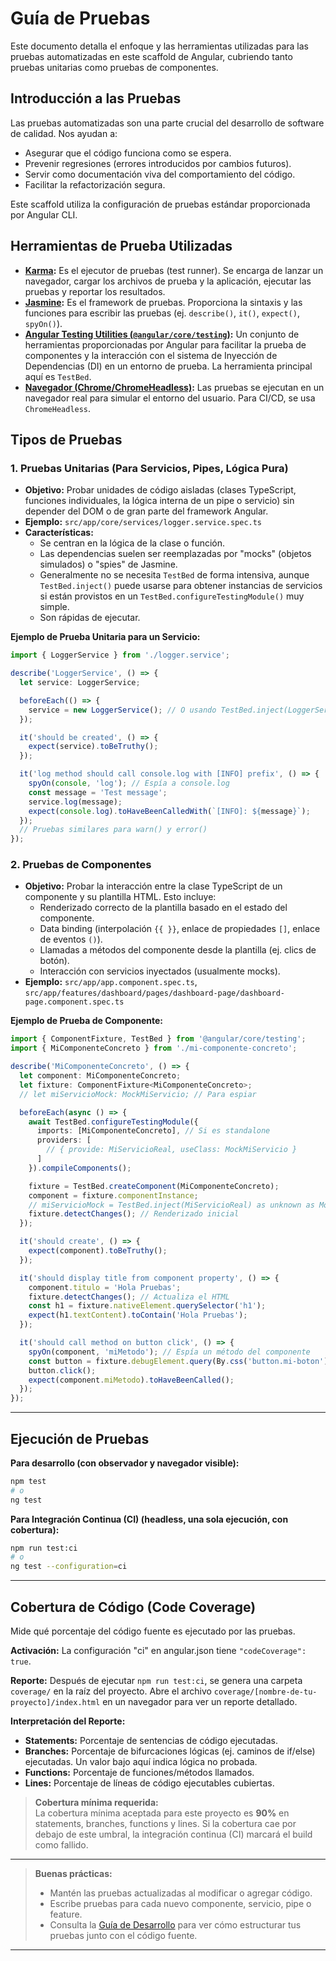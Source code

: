 # Guía de Pruebas

Este documento detalla el enfoque y las herramientas utilizadas para las pruebas automatizadas en este scaffold de Angular, cubriendo tanto pruebas unitarias como pruebas de componentes.

## Introducción a las Pruebas

Las pruebas automatizadas son una parte crucial del desarrollo de software de calidad. Nos ayudan a:
* Asegurar que el código funciona como se espera.
* Prevenir regresiones (errores introducidos por cambios futuros).
* Servir como documentación viva del comportamiento del código.
* Facilitar la refactorización segura.

Este scaffold utiliza la configuración de pruebas estándar proporcionada por Angular CLI.

## Herramientas de Prueba Utilizadas

* **[Karma](https://karma-runner.github.io/latest/index.html):** Es el ejecutor de pruebas (test runner). Se encarga de lanzar un navegador, cargar los archivos de prueba y la aplicación, ejecutar las pruebas y reportar los resultados.
* **[Jasmine](https://jasmine.github.io/):** Es el framework de pruebas. Proporciona la sintaxis y las funciones para escribir las pruebas (ej. `describe()`, `it()`, `expect()`, `spyOn()`).
* **[Angular Testing Utilities (`@angular/core/testing`)](https://angular.dev/guide/testing/components-basics):** Un conjunto de herramientas proporcionadas por Angular para facilitar la prueba de componentes y la interacción con el sistema de Inyección de Dependencias (DI) en un entorno de prueba. La herramienta principal aquí es `TestBed`.
* **[Navegador (Chrome/ChromeHeadless)](https://karma-runner.github.io/6.4/config/configuration-file.html):** Las pruebas se ejecutan en un navegador real para simular el entorno del usuario. Para CI/CD, se usa `ChromeHeadless`.

## Tipos de Pruebas

### 1. Pruebas Unitarias (Para Servicios, Pipes, Lógica Pura)

* **Objetivo:** Probar unidades de código aisladas (clases TypeScript, funciones individuales, la lógica interna de un pipe o servicio) sin depender del DOM o de gran parte del framework Angular.
* **Ejemplo:** `src/app/core/services/logger.service.spec.ts`
* **Características:**
    * Se centran en la lógica de la clase o función.
    * Las dependencias suelen ser reemplazadas por "mocks" (objetos simulados) o "spies" de Jasmine.
    * Generalmente no se necesita `TestBed` de forma intensiva, aunque `TestBed.inject()` puede usarse para obtener instancias de servicios si están provistos en un `TestBed.configureTestingModule()` muy simple.
    * Son rápidas de ejecutar.

**Ejemplo de Prueba Unitaria para un Servicio:**
```typescript
import { LoggerService } from './logger.service';

describe('LoggerService', () => {
  let service: LoggerService;

  beforeEach(() => {
    service = new LoggerService(); // O usando TestBed.inject(LoggerService) si se provee
  });

  it('should be created', () => {
    expect(service).toBeTruthy();
  });

  it('log method should call console.log with [INFO] prefix', () => {
    spyOn(console, 'log'); // Espía a console.log
    const message = 'Test message';
    service.log(message);
    expect(console.log).toHaveBeenCalledWith(`[INFO]: ${message}`);
  });
  // Pruebas similares para warn() y error()
});
```

### 2. Pruebas de Componentes

* **Objetivo:** Probar la interacción entre la clase TypeScript de un componente y su plantilla HTML. Esto incluye:
    - Renderizado correcto de la plantilla basado en el estado del componente.
    - Data binding (interpolación `{{ }}`, enlace de propiedades `[]`, enlace de eventos `()`).
    - Llamadas a métodos del componente desde la plantilla (ej. clics de botón).
    - Interacción con servicios inyectados (usualmente mocks).
* **Ejemplo:** `src/app/app.component.spec.ts`, `src/app/features/dashboard/pages/dashboard-page/dashboard-page.component.spec.ts`

**Ejemplo de Prueba de Componente:**
```typescript
import { ComponentFixture, TestBed } from '@angular/core/testing';
import { MiComponenteConcreto } from './mi-componente-concreto';

describe('MiComponenteConcreto', () => {
  let component: MiComponenteConcreto;
  let fixture: ComponentFixture<MiComponenteConcreto>;
  // let miServicioMock: MockMiServicio; // Para espiar

  beforeEach(async () => {
    await TestBed.configureTestingModule({
      imports: [MiComponenteConcreto], // Si es standalone
      providers: [
        // { provide: MiServicioReal, useClass: MockMiServicio }
      ]
    }).compileComponents();

    fixture = TestBed.createComponent(MiComponenteConcreto);
    component = fixture.componentInstance;
    // miServicioMock = TestBed.inject(MiServicioReal) as unknown as MockMiServicio;
    fixture.detectChanges(); // Renderizado inicial
  });

  it('should create', () => {
    expect(component).toBeTruthy();
  });

  it('should display title from component property', () => {
    component.titulo = 'Hola Pruebas';
    fixture.detectChanges(); // Actualiza el HTML
    const h1 = fixture.nativeElement.querySelector('h1');
    expect(h1.textContent).toContain('Hola Pruebas');
  });

  it('should call method on button click', () => {
    spyOn(component, 'miMetodo'); // Espía un método del componente
    const button = fixture.debugElement.query(By.css('button.mi-boton')).nativeElement;
    button.click();
    expect(component.miMetodo).toHaveBeenCalled();
  });
});
```

---

## Ejecución de Pruebas

**Para desarrollo (con observador y navegador visible):**
```bash
npm test
# o
ng test
```

**Para Integración Continua (CI) (headless, una sola ejecución, con cobertura):**
```bash
npm run test:ci
# o
ng test --configuration=ci
```

---

## Cobertura de Código (Code Coverage)

Mide qué porcentaje del código fuente es ejecutado por las pruebas.

**Activación:** La configuración "ci" en angular.json tiene `"codeCoverage": true`.

**Reporte:** Después de ejecutar `npm run test:ci`, se genera una carpeta `coverage/` en la raíz del proyecto. Abre el archivo `coverage/[nombre-de-tu-proyecto]/index.html` en un navegador para ver un reporte detallado.

**Interpretación del Reporte:** 
- **Statements:** Porcentaje de sentencias de código ejecutadas.
- **Branches:** Porcentaje de bifurcaciones lógicas (ej. caminos de if/else) ejecutadas. Un valor bajo aquí indica lógica no probada.
- **Functions:** Porcentaje de funciones/métodos llamados.
- **Lines:** Porcentaje de líneas de código ejecutables cubiertas.

> **Cobertura mínima requerida:**  
> La cobertura mínima aceptada para este proyecto es **90%** en statements, branches, functions y lines. Si la cobertura cae por debajo de este umbral, la integración continua (CI) marcará el build como fallido.

---

> **Buenas prácticas:**  
> - Mantén las pruebas actualizadas al modificar o agregar código.
> - Escribe pruebas para cada nuevo componente, servicio, pipe o feature.
> - Consulta la [Guía de Desarrollo](./04-development-pattern.md) para ver cómo estructurar tus pruebas junto con el código fuente.

---
